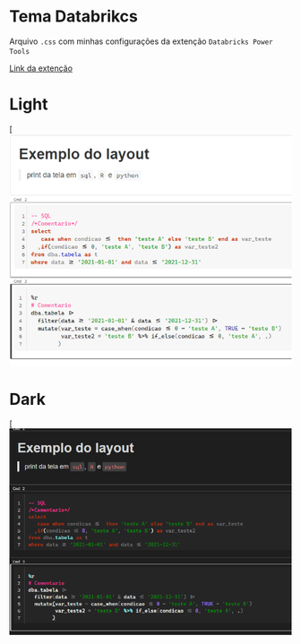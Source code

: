 # Tema Databrikcs
Arquivo `.css` com minhas configurações da extenção `Databricks Power Tools`

[Link da extenção](https://chrome.google.com/webstore/detail/databricks-power-tools/mpffpmajkdieodggkakklfkghdiafhpo)

# Light
[![tema Light](light.png)

# Dark
[![tema Dark](dark.png)
